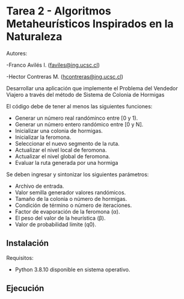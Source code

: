 # Tarea 2 - Algoritmos Metaheurísticos Inspirados en la Naturaleza
Autores:

-Franco Avilés I. (faviles@ing.ucsc.cl)

-Hector Contreras M. (hcontreras@ing.ucsc.cl)

Desarrollar una aplicación que implemente el Problema del Vendedor Viajero a través del método de Sistema de Colonia de Hormigas

El código debe de tener al menos las siguientes funciones:

* Generar un número real randóminco entre [0 y 1).
* Generar un número entero randómico entre [0 y N].
* Inicializar una colonia de hormigas.
* Inicializar la feromona.
* Seleccionar el nuevo segmento de la ruta.
* Actualizar el nivel local de feromona.
* Actualizar el nivel global de feromona.
* Evaluar la ruta generada por una hormiga

Se deben ingresar y sintonizar los siguientes parámetros:

* Archivo de entrada.
* Valor semilla generador valores randómicos.
* Tamaño de la colonia o número de hormigas.
* Condición de término o número de iteraciones.
* Factor de evaporación de la feromona (α).
* El peso del valor de la heurística (β).
* Valor de probabilidad límite (q0).

## Instalación
Requisitos:
* Python 3.8.10 disponible en sistema operativo.

## Ejecución

